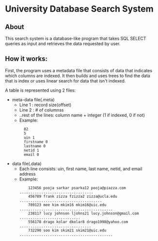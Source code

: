 # University Database Search System

## About
This search system is a database-like program that takes SQL SELECT queries as input and retrieves the data requested by user.

## How it works:
First, the program uses a metadata file that consists of data that indicates which columns are indexed. 
It then builds and uses trees to find the data that is index or uses linear search for data that isn't indexed. 

A table is represented using 2 files:
* meta-data file(.meta)
  - Line 1 : record size(offset)
  - Line 2 : # of columnss
  - ..rest of the lines: column name + integer (1 if indexed, 0 if not) 
  - Example:
    ```console
      82
      5
      uin 1
      firstname 0
      lastname 0
      netid 1
      email 0
    ```
* data file(.data)
  - Each line consists: uin, first name, last name, netid, and email address
  - Example:
    ```console
        123456 pooja sarkar psarka12 pooja@piazza.com ..................................
        456789 frank zizza fzizza2 zizza@ucla.edu ......................................
        789123 mee kim mkim16 mkim16@uic.edu ...........................................
        238117 lucy johnson ljohns21 lucy.johnson@gmail.com ............................
        556178 drago kolar dkolar8 drago1998@yahoo.com .................................
        732290 soo kim skim21 skim21@uic.edu ...........................................
    ```

